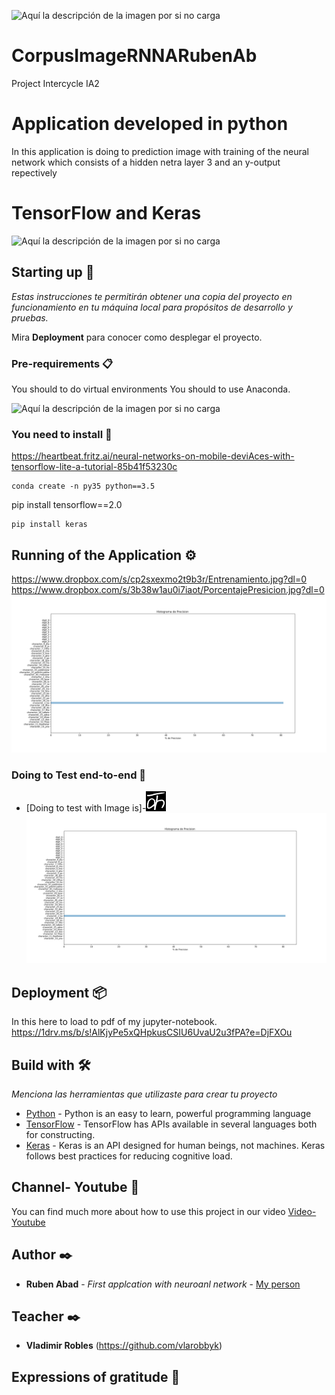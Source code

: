 ![Aquí la descripción de la imagen por si no carga](https://www.ups.edu.ec/ups_portal-theme/images/ups/home/logo-ups-home.png)
# CorpusImageRNNARubenAb
Project Intercycle IA2
# Application developed in python
In this application is doing to prediction image with training  of the neural network which consists of a hidden netra layer 3 and an y-output repectively

# TensorFlow and Keras
![Aquí la descripción de la imagen por si no carga](https://miro.medium.com/max/1400/0*BrC7o-KTt54z948C.jpg)
## Starting up 🚀

_Estas instrucciones te permitirán obtener una copia del proyecto en funcionamiento en tu máquina local para propósitos de desarrollo y pruebas._

Mira **Deployment** para conocer como desplegar el proyecto.


### Pre-requirements 📋

You should to do virtual environments
You should to use Anaconda.

![Aquí la descripción de la imagen por si no carga](https://ricardoromo.co/wp-content/uploads/elementor/thumbs/Banner-Horizontal-entornos_python-ol0j6dtn20mmvxe4onq73ln6kajk02hswa6a5bac6g.jpg)

### You need to install   🔧

https://heartbeat.fritz.ai/neural-networks-on-mobile-deviAces-with-tensorflow-lite-a-tutorial-85b41f53230c

```
conda create -n py35 python==3.5

```
pip install tensorflow==2.0

```
pip install keras

```

## Running of the Application ⚙️

https://www.dropbox.com/s/cp2sxexmo2t9b3r/Entrenamiento.jpg?dl=0
https://www.dropbox.com/s/3b38w1au0i7iaot/PorcentajePresicion.jpg?dl=0
![Aquí la descripción de la imagen por si no carga](https://github.com/RubenABAD25/CorpusImageRNNARubenAb/blob/master/barras_horizontal.png)

### Doing to Test end-to-end 🔩
* [Doing to test with Image is]-![Aquí la descripción de la imagen por si no carga](https://github.com/RubenABAD25/CorpusImageRNNARubenAb/blob/master/1380.png)
![Aquí la descripción de la imagen por si no carga](https://github.com/RubenABAD25/CorpusImageRNNARubenAb/blob/master/barras_horizontal.png)

## Deployment 📦

In this here to load to pdf of my jupyter-notebook.
https://1drv.ms/b/s!AlKjyPe5xQHpkusCSIU6UvaU2u3fPA?e=DjFXOu

## Build with 🛠️

_Menciona las herramientas que utilizaste para crear tu proyecto_

* [Python](https://docs.python.org/3/tutorial/) - Python is an easy to learn, powerful programming language
* [TensorFlow](https://www.tensorflow.org/api_docs) - TensorFlow has APIs available in several languages both for constructing.
* [Keras](https://keras.io/) - Keras is an API designed for human beings, not machines. Keras follows best practices for reducing cognitive load.

## Channel- Youtube 📖

You can find much more about how to use this project in our video [Video-Youtube](https://youtu.be/qvLOYSiZnyE)

## Author ✒️

* **Ruben Abad** - *First applcation with neuroanl network* - [My person](https://www.facebook.com/rubaldo.labasca.5)

## Teacher ✒️

* **Vladimir Robles**  (https://github.com/vlarobbyk)
## Expressions of gratitude 🎁
